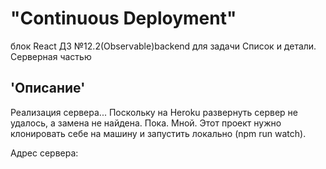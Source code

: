 # "Continuous Deployment"
блок React ДЗ №12.2(Observable)backend для задачи Список и детали. Серверная частью 
## 'Описание'  
Реализация сервера... Поскольку на Heroku развернуть сервер не удалось, а замена не найдена. Пока. Мной. Этот проект нужно клонировать себе на машину и запустить локально (npm run watch). 

Адрес сервера:
